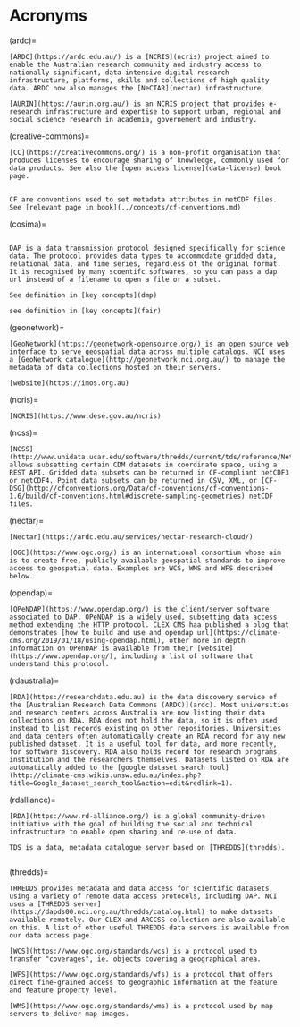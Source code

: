 # Acronyms

(ardc)=
```{dropdown} **ARDC (ex ANDS) - Australian Research Data Commons**
[ARDC](https://ardc.edu.au/) is a [NCRIS](ncris) project aimed to enable the Australian research community and industry access to nationally significant, data intensive digital research infrastructure, platforms, skills and collections of high quality data. ARDC now also manages the [NeCTAR](nectar) infrastructure.
```

```{dropdown} **AURIN - Australian Urban Research Infrastructure Network**
[AURIN](https://aurin.org.au/) is an NCRIS project that provides e-research infrastructure and expertise to support urban, regional and social science research in academia, governement and industry.
```

(creative-commons)=
```{dropdown} **CC - Creative Commons**
[CC](https://creativecommons.org/) is a non-profit organisation that produces licenses to encourage sharing of knowledge, commonly used for data products. See also the [open access license](data-license) book page.
```

```{dropdown} **CDM - Common Data Model**
```

```{dropdown} **CF - Climate and Forecast conventions**
CF are conventions used to set metadata attributes in netCDF files. See [relevant page in book](../concepts/cf-conventions.md)
```

(cosima)=
```{dropdown} **COSIMA - Consortium for Ocean-Sea Ice Modelling in Australia**
```

```{dropdown} **DAP - Data Access Protocol**
DAP is a data transmission protocol designed specifically for science data. The protocol provides data types to accommodate gridded data, relational data, and time series, regardless of the original format. It is recognised by many scoentifc softwares, so you can pass a dap url instead of a filename to open a file or a subset.
```

```{dropdown} **DMP - Data Management Plan**
See definition in [key concepts](dmp)
```

```{dropdown} **FAIR - Findable Accessible Interoperable Reusable**
see definition in [key concepts](fair)
```
(geonetwork)=
```{dropdown} **GeoNetwork**
[GeoNetwork](https://geonetwork-opensource.org/) is an open source web interface to serve geospatial data across multiple catalogs. NCI uses a [GeoNetwork catalogue](http://geonetwork.nci.org.au/) to manage the metadata of data collections hosted on their servers.
```

```{dropdown} **IMOS - Integrated Marine Observing System**
[website](https://imos.org.au)
```  

(ncris)=
```{dropdown} **NCRIS - National Collaborative Research Infrastructure Strategy**
[NCRIS](https://www.dese.gov.au/ncris)
```

(ncss)=
```{dropdown} **NCSS - NetCDF Subset Service**
[NCSS](http://www.unidata.ucar.edu/software/thredds/current/tds/reference/NetcdfSubsetServiceReference.html) allows subsetting certain CDM datasets in coordinate space, using a REST API. Gridded data subsets can be returned in CF-compliant netCDF3 or netCDF4. Point data subsets can be returned in CSV, XML, or [CF-DSG](http://cfconventions.org/Data/cf-conventions/cf-conventions-1.6/build/cf-conventions.html#discrete-sampling-geometries) netCDF files.
```

(nectar)=
```{dropdown} **Nectar - ARDC Nectar Research Cloud**
[Nectar](https://ardc.edu.au/services/nectar-research-cloud/)
```

```{dropdown} **OGC - the Open Geospatial Consortium**
[OGC](https://www.ogc.org/) is an international consortium whose aim is to create free, publicly available geospatial standards to improve access to geospatial data. Examples are WCS, WMS and WFS described below.
```

(opendap)=
```{dropdown} **OPeNDAP - Open-source Project for a Network Data Access Protocol**
[OPeNDAP](https://www.opendap.org/) is the client/server software associated to DAP. OPeNDAP is a widely used, subsetting data access method extending the HTTP protocol. CLEX CMS haa published a blog that demonstrates [how to build and use and opendap url](https://climate-cms.org/2019/01/18/using-opendap.html), other more in depth information on OPenDAP is available from their [website](https://www.opendap.org/), including a list of software that understand this protocol.
```

(rdaustralia)=
```{dropdown} **RDA - Research Data Australia**
[RDA](https://researchdata.edu.au) is the data discovery service of the [Australian Research Data Commons (ARDC)](ardc). Most universities and research centers across Australia are now listing their data collections on RDA. RDA does not hold the data, so it is often used instead to list records existing on other repositories. Universities and data centers often automatically create an RDA record for any new published dataset. It is a useful tool for data, and more recently, for software discovery. RDA also holds record for research programs, institution and the researchers themselves. Datasets listed on RDA are automatically added to the [google dataset search tool](http://climate-cms.wikis.unsw.edu.au/index.php?title=Google_dataset_search_tool&action=edit&redlink=1).
```

(rdalliance)=
```{dropdown} **RDA - Research Data Alliance**
[RDA](https://www.rd-alliance.org/) is a global community-driven initiative with the goal of building the social and technical infrastructure to enable open sharing and re-use of data.
```

```{dropdown} **TDS -THREDDS Data Server**
TDS is a data, metadata catalogue server based on [THREDDS](thredds).
```

```{dropdown} **TERN -**
```

(thredds)=
```{dropdown} **THREDDS - Thematic Real-Time Environmental Distributed Data Services**
THREDDS provides metadata and data access for scientific datasets, using a variety of remote data access protocols, including DAP. NCI uses a [THREDDS server](https://dapds00.nci.org.au/thredds/catalog.html) to make datasets available remotely. Our CLEX and ARCCSS collection are also available on this. A list of other useful THREDDS data servers is available from our data access page.
```

```{dropdown} **WCS - Web Coverage Service**
[WCS](https://www.ogc.org/standards/wcs) is a protocol used to transfer "coverages", ie. objects covering a geographical area.
```

```{dropdown} **WFS - Web Feature Service**
[WFS](https://www.ogc.org/standards/wfs) is a protocol that offers direct fine-grained access to geographic information at the feature and feature property level.
```

```{dropdown} **WMS - Web Mapping Service**
[WMS](https://www.ogc.org/standards/wms) is a protocol used by map servers to deliver map images.
```
